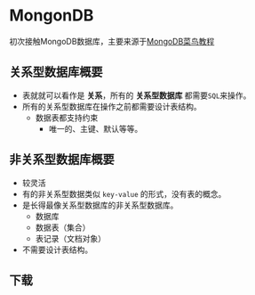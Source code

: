 # MongonDB 

初次接触MongoDB数据库，主要来源于[MongoDB菜鸟教程](http://www.runoob.com/mongodb/mongodb-tutorial.html)

## 关系型数据库概要
- 表就就可以看作是 **关系**，所有的 **关系型数据库** 都需要`SQL`来操作。
- 所有的关系型数据库在操作之前都需要设计表结构。
  * 数据表都支持约束
    + 唯一的、主键、默认等等。
    
## 非关系型数据库概要
- 较灵活
- 有的非关系型数据类似 `key-value` 的形式，没有表的概念。
- 是长得最像关系型数据库的非关系型数据库。
  * 数据库
  * 数据表（集合）
  * 表记录（文档对象）
- 不需要设计表结构。

## 下载
